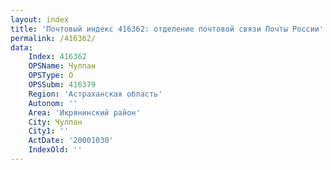 ```yaml
---
layout: index
title: 'Почтовый индекс 416362: отделение почтовой связи Почты России'
permalink: /416362/
data:
    Index: 416362
    OPSName: Чулпан
    OPSType: О
    OPSSubm: 416379
    Region: 'Астраханская область'
    Autonom: ''
    Area: 'Икрянинский район'
    City: Чулпан
    City1: ''
    ActDate: '20001030'
    IndexOld: ''
---
```


